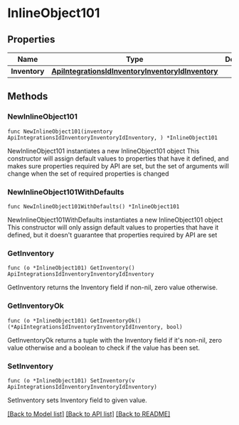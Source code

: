 # InlineObject101

## Properties

Name | Type | Description | Notes
------------ | ------------- | ------------- | -------------
**Inventory** | [**ApiIntegrationsIdInventoryInventoryIdInventory**](_api_integrations__id__inventory__inventoryId__inventory.md) |  | 

## Methods

### NewInlineObject101

`func NewInlineObject101(inventory ApiIntegrationsIdInventoryInventoryIdInventory, ) *InlineObject101`

NewInlineObject101 instantiates a new InlineObject101 object
This constructor will assign default values to properties that have it defined,
and makes sure properties required by API are set, but the set of arguments
will change when the set of required properties is changed

### NewInlineObject101WithDefaults

`func NewInlineObject101WithDefaults() *InlineObject101`

NewInlineObject101WithDefaults instantiates a new InlineObject101 object
This constructor will only assign default values to properties that have it defined,
but it doesn't guarantee that properties required by API are set

### GetInventory

`func (o *InlineObject101) GetInventory() ApiIntegrationsIdInventoryInventoryIdInventory`

GetInventory returns the Inventory field if non-nil, zero value otherwise.

### GetInventoryOk

`func (o *InlineObject101) GetInventoryOk() (*ApiIntegrationsIdInventoryInventoryIdInventory, bool)`

GetInventoryOk returns a tuple with the Inventory field if it's non-nil, zero value otherwise
and a boolean to check if the value has been set.

### SetInventory

`func (o *InlineObject101) SetInventory(v ApiIntegrationsIdInventoryInventoryIdInventory)`

SetInventory sets Inventory field to given value.



[[Back to Model list]](../README.md#documentation-for-models) [[Back to API list]](../README.md#documentation-for-api-endpoints) [[Back to README]](../README.md)



